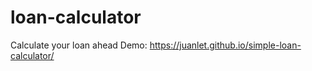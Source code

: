 # loan-calculator
Calculate your loan ahead
Demo: https://juanlet.github.io/simple-loan-calculator/
